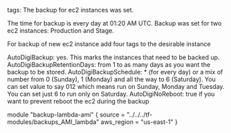 tags:
The backup for ec2 instances was set.

The time for  backup is every day at 01:20 AM UTC.
Backup was set for two ec2 instances: Production and Stage.

For  backup of new ec2 instance  add  four tags to the desirable instance 

AutoDigiBackup: yes. This marks the instances that need to be backed up. 
AutoDigiBackupRetentionDays: from 1 to as many days as you want the backup to be stored. 
AutoDigiBackupSchedule: * (for every day) or a mix of number from 0 (Sunday), 1 (Monday) and all the way to 6 (Saturday). You can set value to say 012 which means run on Sunday, Monday and Tuesday. You can set just 6 to run only on Saturday.
AutoDigiNoReboot: true if you want to prevent reboot the ec2 during the backup



module "backup-lambda-ami" {
  source              = "../../../tf-modules/backups_AMI_lambda"
  aws_region          = "us-east-1"
}
